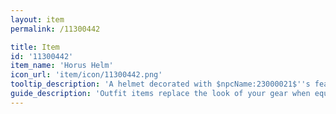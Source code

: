```yaml
---
layout: item
permalink: /11300442

title: Item
id: '11300442'
item_name: 'Horus Helm'
icon_url: 'item/icon/11300442.png'
tooltip_description: 'A helmet decorated with $npcName:23000021$''s feathers and beak, worthy of the ones who battled mighty Shinsoo.'
guide_description: 'Outfit items replace the look of your gear when equipped.'
---
```

